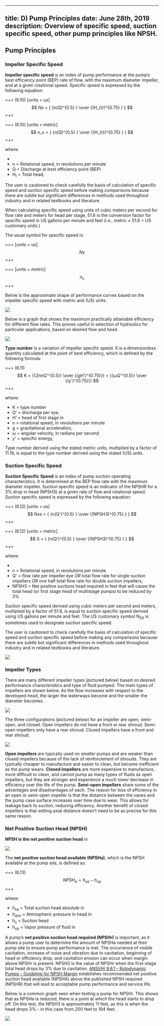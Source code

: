 -----
title: D) Pump Principles
date:  June 28th, 2019
description: Overview of specific speed, suction specific speed, other pump principles like NPSH.
-----

## Pump Principles

### Impeller Specific Speed 

**Impeller specific speed** is an index of pump performance at the pump’s best efficiency point (BEP) rate of flow, with the maximum diameter impeller, and at a given rotational speed. Specific speed is expressed by the following equation:

=+=
<span class= equation-label >(6.10)</span>
[units = us]
$$ Ns = { {n(Q)^{0.5} } \over {(H_{t})^{0.75} } } $$
=+=

=+=
<span class= equation-label >(6.10)</span>
[units = metric]
$$ n_s = { {n(Q)^{0.5} } \over {(H_{t})^{0.75} } } $$
=+=

where:

- <units us = "Ns = Specific Speed " metric = "n_s_ = Specific Speed "/> 
- n = Rotational speed, in revolutions per minute 
- Q = Discharge at best efficiency point (BEP) <units us = "in gallons per minute" metric = "in cubic meters per second"/> 
- H<sub>t</sub> = Total head, <units us = "in feet" metric = "in meters"/> 

The user is cautioned to check carefully the basis of calculation of specific speed and suction specific speed before making comparisons because there are subtle but significant differences in methods used throughout industry and in related textbooks and literature.

When calculating specific speed using units of cubic meters per second for flow rate and meters for head per stage, 51.6 is the conversion factor for specific speed in US gallons per minute and feet (i.e., metric × 51.6 = US customary units.)

The usual symbol for specific speed  is:

=+=
[units = us]
$$ Ns $$
=+=

=+=
[units = metric]
$$ n_s $$
=+=

<units us = "When calculating the value for specific speed and suction specific speed, the unit of measurement used for rate of flow is defined in US gallons per minute (gpm)." 
metric= " When calculating the value for specific speed and suction specific speed, the unit of measurement used within this standard for rate of flow is cubic meters per second (m3/s).
An alternative method of calculating this value is to use (m3/h) as the unit of measurement for rate of flow, which then results in a value that is i.e., 60 times greater."/>

Below is the approximate shape of performance curves based on the impeller specific speed with metric and (US) units:

![](specific-speed-charts.png "")

Below is a graph that shows the maximum practically attainable efficiency for different flow rates. This proves useful in selection of hydraulics for 
particular applications, based on desired flow and head.

![](specific-speed-eff.png "")

**Type number** is a variation of impeller specific speed. It is a dimensionless quantity calculated at the point
of best efficiency, which is defined by the following formula:

=+=
<span class= equation-label >(6.11)</span>
$$ K = {{2πnQ'^{0.5}} \over {(gH')^{0.75}}} = {{ωQ'^{0.5}} \over {(y')^{0.75}}} $$
=+=

where:

- K = type number
- Q’ = discharge per eye, <units us = "in cubic feet per second" metric = "in cubic meters per second"/>
- H’ = head of first stage in <units us = "feet" metric = "meters"/>
- n = rotational speed, in revolutions per minute
- g = gravitational acceleration, <units us = "in feet per second squared" metric = "in meters per second squared "/>
- ω = angular velocity, in radians per second
- y’ = specific energy, <units us = "in British thermal unit per pound mass" metric = "in kilojoules per kilogram"/>

Type number derived using the stated metric units, multiplied by a factor of 11.19, is equal to the type number derived using the stated (US) units.

### Suction Specific Speed

**Suction Specific Speed** is an index of pump suction operating characteristics.
It is determined at the BEP flow rate with the maximum diameter impeller.
Suction specific speed is an indicator of the NPSHR for a 3% drop in head (NPSH3) at a given
rate of flow and rotational speed. Suction specific speed is expressed by the following equation:

=+=
<span class= equation-label >(6.12)</span>
[units = us]
$$ Nss = { {n(Q')^{0.5} } \over {(NPSH3)^{0.75} } } $$
=+=

=+=
<span class= equation-label >(6.12)</span>
[units = metric]
$$ S = { {n(Q')^{0.5} } \over {(NPSH3)^{0.75} } } $$
=+=

where:

- <units us = "Nss = Suction Specific Speed" metric = "S = Suction Specific Speed"/>
- n = Rotational speed, in revolutions per minute
- Q' = flow rate per impeller eye *OR* total flow rate for single suction impellers *OR* one half total flow rate for double suction impellers, <units us = "in US gallons per minute" metric = "in cubic meters per second"/>
- NPSH3 = Net positive suctions head required in feet that will cause the total head (or first stage head of multistage pumps) to be reduced by 3%

Suction specific speed derived using cubic meters per second and meters, multiplied by a factor of 51.6, is equal to suction specific speed derived using US gallons per minute and feet. The US customary symbol N<sub>SS</sub> is sometimes used to designate suction specific speed.

The user is cautioned to check carefully the basis of calculation of specific speed and suction specific speed before making any comparisons because there are subtle but significant differences in methods used throughout industry and in related textbooks and literature.

![](stable-window.png "")

### Impeller Types

There are many different impeller types (pictured below) based on desired performance characteristics and type of fluid pumped. The main types of impellers are shown below. 
As the flow increases with respect to the developed head, the larger the waterways become and the smaller the diameter becomes.

![](impeller-types.png "")

The three configurations (pictured below) for an impeller are open, semi-open, and closed. Open impellers do not have a front or rear shroud. Semi-open impellers only have a
rear shroud. Closed impellers have a front and rear shroud.

![](impeller-configs.png "")

**Open impellers** are typically used on smaller pumps and are weaker than closed impellers because of the lack of reinforcement of shrouds. They are typically cheaper to 
manufacture and easier to clean, but become inefficient as the pump wears. **Closed impellers** are more expensive to manufacture, more difficult to clean, and cannot pump
as many types of fluids as open impellers, but they are stronger and experience a much lower decrease in efficiency over the life of the pump. **Semi-open impellers** 
share some of the advantages and disadvantages of each. The reason for loss of efficiency in an open or semi-open impeller is that the distance between the vanes and 
the pump case surface increases over time due to wear. This allows for leakage back to suction, reducing efficiency. Another benefit of closed impellers is that 
setting axial distance doesn’t need to be as precise for this same reason.

### Net Positive Suction Head (NPSH)

**NPSH is the net positive suction head** in <units us = "feet (US). Impellers require a certain amount of head at suction beyond the vapor pressure of the pumped
fluid in order to operate properly. This is due to the fact that there is a drop in pressure as the flow enters the eye of the impeller. If the flow’s pressure drops 
below the vapor pressure of the fluid being pumped, bubbles can form – a phenomenon called cavitation. These bubbles collapse with high energy and can cause damage to
the surrounding parts of the pump through cavitation erosion. In addition to direct damage to the waterways, cavitation can cause higher vibration leading to damage 
to other parts as the pump such as seals and bearings. Below is a simplified graph showing the pressure of a fluid as it moves through a pump, with the bottom graph
showing the fluid reaching a pressure below that of its vapor pressure, causing cavitation." metric = "meters (metric). Impellers require a certain amount of head at suction beyond the vapor pressure of the pumped
fluid in order to operate properly. This is due to the fact that there is a drop in pressure as the flow enters the eye of the impeller. If the flow’s pressure drops 
below the vapor pressure of the fluid being pumped, bubbles can form – a phenomenon called cavitation. These bubbles collapse with high energy and can cause damage to
the surrounding parts of the pump through cavitation erosion. In addition to direct damage to the waterways, cavitation can cause higher vibration leading to damage 
to other parts as the pump such as seals and bearings. Below is a simplified graph showing the pressure of a fluid as it moves through a pump, with the bottom graph
showing the fluid reaching a pressure below that of its vapor pressure, causing cavitation."/>

![](bubble-formation.png "")

The **net positive suction head available (NPSHa)**, which is the NPSH available at the pump site, is defined as:

=+=
<span class= equation-label >(6.13)</span>
$$ NPSH_{a} = {h_{sa}} - {h_{vp}} $$
=+=

where:

- h<sub>sa</sub> = Total suction head absolute in <units us = "feet = h_atm_ + h_s_" metric = "meters =  h_atm_ + h_s_"/>
- h<sub>atm</sub> = Atmospheric pressure in head in <units us = "feet" metric = "meters"/>
- h<sub>s</sub> = Suction head
- h<sub>vp</sub> = Vapor pressure of fluid in <units us = "feet of head" metric = "meters of head"/>

A pump’s **net positive suction head required (NPSHr)** is important, as it allows a pump user to determine the amount of NPSHa needed at their pump site to ensure pump
performance is met. The occurrence of visible cavitation, increase of noise and vibration due to cavitation, beginning of head or efficiency drop, and cavitation 
erosion can occur when margin above NPSHr is present. NPSH3 is the value of NPSHr when the first-stage total head drops by 3% due to cavitation. 
<a href="https://estore.pumps.org/Standards/Rotodynamic/NPSH.aspx" target="_blank">ANSI/HI 9.6.1 – Rotodynamic Pumps – Guideline for NPSH Margin</a> establishes
recommended net positive suction head available (NPSHA) above the published NPSH required (NPSHR) that will lead to acceptable pump performance and service life.

Below is a common graph seen when testing a pump for NPSHr. This shows that as NPSHa is reduced, there is a point at which the head starts to drop off. On this test,
the NPSH3 is approximately 11 feet, as this is when the head drops 3% - in this case from 200 feet to 194 feet.

![](NPSHr-test.png "")

